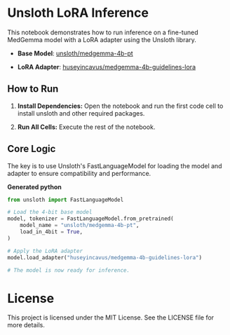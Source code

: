 # Unsloth LoRA Inference 

This notebook demonstrates how to run inference on a fine-tuned MedGemma model with a LoRA adapter using the Unsloth library.

- **Base Model**: [unsloth/medgemma-4b-pt](https://huggingface.co/unsloth/medgemma-4b-pt)

- **LoRA Adapter**: [huseyincavus/medgemma-4b-guidelines-lora](https://huggingface.co/huseyincavus/medgemma-4b-guidelines-lora)

## How to Run

1. **Install Dependencies:** Open the notebook and run the first code cell to install unsloth and other required packages.

2. **Run All Cells:** Execute the rest of the notebook.

## Core Logic

The key is to use Unsloth's FastLanguageModel for loading the model and adapter to ensure compatibility and performance.

**Generated python**

```python
from unsloth import FastLanguageModel

# Load the 4-bit base model
model, tokenizer = FastLanguageModel.from_pretrained(
    model_name = "unsloth/medgemma-4b-pt",
    load_in_4bit = True,
)

# Apply the LoRA adapter
model.load_adapter("huseyincavus/medgemma-4b-guidelines-lora")

# The model is now ready for inference.
```

# License
This project is licensed under the MIT License. See the LICENSE file for more details.

